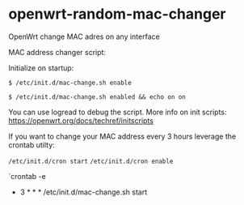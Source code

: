 # openwrt-random-mac-changer
OpenWrt change MAC adres on any interface


MAC address changer script:

Initialize on startup:

`
$ /etc/init.d/mac-change.sh enable
`

`
$ /etc/init.d/mac-change.sh enabled && echo on
on
`

You can use logread to debug the script. More info on init scripts: https://openwrt.org/docs/techref/initscripts

If you want to change your MAC address every 3 hours leverage the crontab utilty:

`
/etc/init.d/cron start
`
`
/etc/init.d/cron enable
`

`crontab -e
* 3 * * * /etc/init.d/mac-change.sh start`
`
